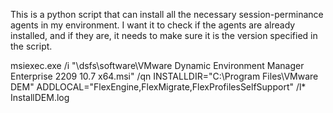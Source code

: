 This is a python script that can install all the necessary session-perminance agents in my environment. I want it to check if the agents are already installed, and if they are, it needs to make sure it is the version specified in the script. 

msiexec.exe /i "\\dsfs\software\VMware Dynamic Environment Manager Enterprise 2209 10.7 x64.msi" /qn ​INSTALLDIR="C:\Program Files\​VMware DEM" ADDLOCAL="FlexEngine,FlexMigrate,FlexProfilesSelfSupport" /l* InstallDEM.log